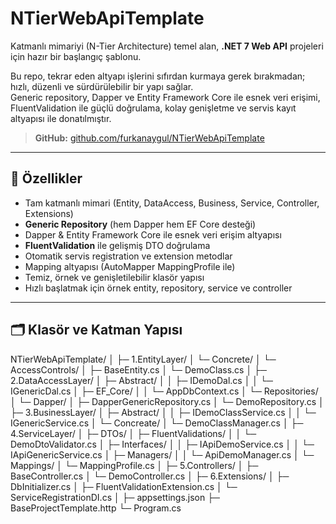 # NTierWebApiTemplate

Katmanlı mimariyi (N-Tier Architecture) temel alan, **.NET 7 Web API** projeleri için hazır bir başlangıç şablonu.

Bu repo, tekrar eden altyapı işlerini sıfırdan kurmaya gerek bırakmadan; hızlı, düzenli ve sürdürülebilir bir yapı sağlar.  
Generic repository, Dapper ve Entity Framework Core ile esnek veri erişimi, FluentValidation ile güçlü doğrulama, kolay genişletme ve servis kayıt altyapısı ile donatılmıştır.

> **GitHub:** [github.com/furkanaygul/NTierWebApiTemplate](https://github.com/furkanaygul/NTierWebApiTemplate)

---

## 🚀 Özellikler

- Tam katmanlı mimari (Entity, DataAccess, Business, Service, Controller, Extensions)
- **Generic Repository** (hem Dapper hem EF Core desteği)
- Dapper & Entity Framework Core ile esnek veri erişim altyapısı
- **FluentValidation** ile gelişmiş DTO doğrulama
- Otomatik servis registration ve extension metodlar
- Mapping altyapısı (AutoMapper MappingProfile ile)
- Temiz, örnek ve genişletilebilir klasör yapısı
- Hızlı başlatmak için örnek entity, repository, service ve controller

---

## 🗂️ Klasör ve Katman Yapısı

NTierWebApiTemplate/
│
├─ 1.EntityLayer/
│ └─ Concrete/
│ └─ AccessControls/
│ ├─ BaseEntity.cs
│ └─ DemoClass.cs
│
├─ 2.DataAccessLayer/
│ ├─ Abstract/
│ │ ├─ IDemoDal.cs
│ │ └─ IGenericDal.cs
│ ├─ EF_Core/
│ │ └─ AppDbContext.cs
│ └─ Repositories/
│ └─ Dapper/
│ ├─ DapperGenericRepository.cs
│ └─ DemoRepository.cs
│
├─ 3.BusinessLayer/
│ ├─ Abstract/
│ │ ├─ IDemoClassService.cs
│ │ └─ IGenericService.cs
│ └─ Concreate/
│ └─ DemoClassManager.cs
│
├─ 4.ServiceLayer/
│ ├─ DTOs/
│ ├─ FluentValidations/
│ │ └─ DemoDtoValidator.cs
│ ├─ Interfaces/
│ │ ├─ IApiDemoService.cs
│ │ └─ IApiGenericService.cs
│ ├─ Managers/
│ │ └─ ApiDemoManager.cs
│ └─ Mappings/
│ └─ MappingProfile.cs
│
├─ 5.Controllers/
│ ├─ BaseController.cs
│ └─ DemoController.cs
│
├─ 6.Extensions/
│ ├─ DbInitializer.cs
│ ├─ FluentValidationExtension.cs
│ └─ ServiceRegistrationDI.cs
│
├─ appsettings.json
├─ BaseProjectTemplate.http
└─ Program.cs
